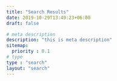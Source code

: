 ```yaml
---
title: "Search Results"
date: 2019-10-29T13:49:23+06:00
draft: false

# meta description
description: "this is meta description"
sitemap:
  priority : 0.1
# type
type : "search"
layout: "search"
---
```

